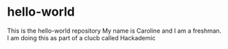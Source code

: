 # hello-world
This is the hello-world repository
My name is Caroline and I am a freshman. I am doing this as part of a clucb called Hackademic
